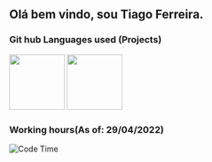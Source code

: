 <h2> Olá bem vindo, sou Tiago Ferreira. </h2>
<div>
  <h3>Git hub Languages used (Projects)</h3>
  <img height="100em" src="https://github-readme-stats.vercel.app/api?username=Dolf547&show_icons=true&theme=tokyonigh3t"/>
  <img height="100em" src = "https://github-readme-stats.vercel.app/api/top-langs/?username=Dolf547&layout=compact&theme=tokyonight"/>
 </div>
 
 <div>
  <h3>Working hours(As of: 29/04/2022)</h3>
 <img alt="Code Time" src="https://img.shields.io/endpoint?style=flat-square&url=https://codetime-api.datreks.com/badge/3747?logoColor=white%26project=%26recentMS=0%26showProject=true" />
 
  </div>

